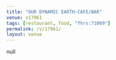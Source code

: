```yaml
---
title: "OUR DYNAMIC EARTH-CAFE/BAR"
venue: v17961
tags: [restaurant, food, "fhrs:71089"]
permalink: /v/17961/
layout: venue
---
```

null